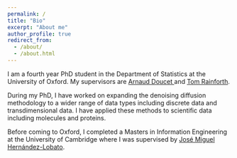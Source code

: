 ```yaml
---
permalink: /
title: "Bio"
excerpt: "About me"
author_profile: true
redirect_from: 
  - /about/
  - /about.html
---
```


I am a fourth year PhD student in the Department of Statistics at the University of Oxford. My supervisors are <a href='https://www.stats.ox.ac.uk/~doucet/'>Arnaud Doucet </a> and <a href='https://www.robots.ox.ac.uk/~twgr/'>Tom Rainforth</a>.

During my PhD, I have worked on expanding the denoising diffusion methodology to a wider range of data types including discrete data and transdimensional data. I have applied these methods to scientific data including molecules and proteins.

Before coming to Oxford, I completed a Masters in Information Engineering at the University of Cambridge where I was supervised by <a href='https://jmhl.org'>José Miguel Hernández-Lobato</a>.
